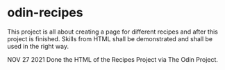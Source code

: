 # odin-recipes
This project is all about creating a page for different recipes and after this project is finished. Skills from HTML shall be demonstrated and shall be used in the right way.

NOV 27 2021
Done the HTML of the Recipes Project via The Odin Project.
